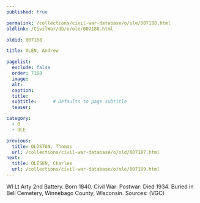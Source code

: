 ```yaml
---
published: true

permalink: /collections/civil-war-database/o/ole/007188.html
oldlink: /CivilWar/db/o/ole/007188.html

oldid: 007188

title: OLEN, Andrew

pagelist:
  exclude: false
  order: 7188
  image: 
  alt:
  caption:
  title:
  subtitle:      # Defaults to page subtitle
  teaser:

category: 
  - O 
  - OLE

previous:
  title: OLDSTON, Thomas
  url: /collections/civil-war-database/o/old/007187.html  
next:
  title: OLESEN, Charles
  url: /collections/civil-war-database/o/ole/007189.html   
---
```

WI Lt Arty 2nd Battery. Born 1840. Civil War: Postwar: Died 1934. Buried in Bell Cemetery, Winnebago County, Wisconsin. Sources: (VGC)